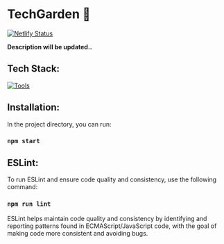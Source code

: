 
# TechGarden 🌱

[![Netlify Status](https://api.netlify.com/api/v1/badges/49c64589-005e-4a94-bf2a-57b6b6b9be4b/deploy-status)](https://app.netlify.com/sites/techgarden/deploys)

**Description will be updated..**

## Tech Stack:
[![Tools](https://skillicons.dev/icons?i=react,tailwind&theme=light)](https://skillicons.dev)

## Installation:

In the project directory, you can run:

### `npm start`

## ESLint:

To run ESLint and ensure code quality and consistency, use the following command:

### `npm run lint`

ESLint helps maintain code quality and consistency by identifying and reporting patterns found in ECMAScript/JavaScript code, with the goal of making code more consistent and avoiding bugs.
